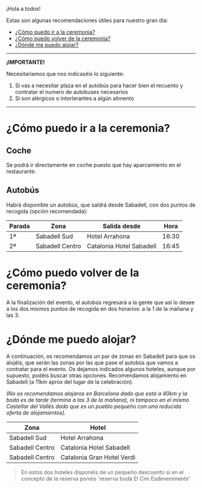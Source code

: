 ¡Hola a todos!

Estas son algunas recomendaciones útiles para nuestro gran día:

- <a id="skip-to-content" href="#-cómo-puedo-ir-a-la-ceremonia">¿Cómo puedo ir a la ceremonia?</a>
- <a id="skip-to-content" href="#-cómo-puedo-volver-de-la-ceremonia">¿Cómo puedo volver de la ceremonia?</a>
- <a id="skip-to-content" href="#-dónde-me-puedo-alojar">¿Dónde me puedo alojar?</a>

<hr>

__<i class="fas fa-exclamation-triangle"></i> ¡IMPORTANTE!__

Necesitaríamos que nos indicaséis lo siguiente:

1. Si vas a necesitar plaza en el autobús para hacer bien el recuento y contratar el numero de autobuses necesarios
1. Si son alérgicos o intorlerantes a algún alimento

<hr>

# <i class="fas fa-map-signs"></i> ¿Cómo puedo ir a la ceremonia?

## <i class="fas fa-car"></i> Coche

Se podrá ir directamente en coche puesto que hay aparcamiento en el restaurante.

## <i class="fas fa-bus"></i> Autobús

Habrá disponible un autobús, que saldrá desde Sabadell, con dos puntos de recogida (opción recomendada):

| Parada | Zona | Salida desde | Hora |
|--------|------|-------|------|
| 1ª | Sabadell Sud | Hotel Arrahona | 16:30 |
| 2ª | Sabadell Centro | Catalonia Hotel Sabadell | 16:45 |

# <i class="fas fa-map-signs"></i> ¿Cómo puedo volver de la ceremonia?

A la finalización del evento, el autobús regresará a la gente que así lo desee a los dos mismos puntos de recogida en dos horarios: a la 1 de la mañana y las 3.

# <i class="fas fa-bed"></i> ¿Dónde me puedo alojar?

A continuación, os recomendamos un par de zonas en Sabadell para que os alojéis, que serán las zonas por las que pase el autobús que vamos a contratar para el evento. Os dejamos indicados algunos hoteles, aunque por supuesto, podéis buscar otras opciones. Recomendamos alojamiento en Sabadell (a 11km aprox del lugar de la celebración).

_(No os recomendamos alojaros en Barcelona dado que está a 40km y la boda es de tarde (termina a las 3 de la mañana), ni tampoco en el mismo Castellar del Vallès dado que es un pueblo pequeño con una reducida oferta de alojamientos)._

| Zona | Hotel |
|------|-------|
| Sabadell Sud | Hotel Arrahona |
| Sabadell Centro | Catalonia Hotel Sabadell |
| Sabadell Centro | Catalonia Gran Hotel Verdi |

> En estos dos hoteles disponéis de un pequeño descuento si en el concepto de la reserva poneis 'reserva boda El Cim Esdeveniments'
